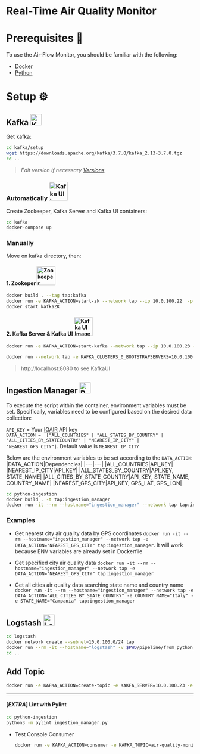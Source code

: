 # Real-Time Air Quality Monitor

# Prerequisites 📜
To use the Air-Flow Monitor, you should be familiar with the following:
- [Docker](https://www.docker.com/)
- [Python](https://www.python.org/)

# Setup ⚙️

## Kafka <img src="https://cdn.iconscout.com/icon/free/png-512/free-kafka-282292.png?f=webp&w=256" alt="Kafka Image" width="30">
Get kafka:
```bash
cd kafka/setup
wget https://downloads.apache.org/kafka/3.7.0/kafka_2.13-3.7.0.tgz
cd ..
```
> *Edit version if necessary [Versions](https://downloads.apache.org/kafka/)*

### Automatically <img src="https://cdn4.iconfinder.com/data/icons/logos-and-brands/512/97_Docker_logo_logos-256.png" alt="Kafka UI Image" width="50">

Create Zookeeper, Kafka Server and Kafka UI containers:
```bash
cd kafka
docker-compose up
```

### Manually
Move on kafka directory, then:

#### 1. Zookeper <img src="https://cdn.icon-icons.com/icons2/2699/PNG/512/apache_zookeeper_logo_icon_169571.png" alt="Zookeeper Image" width="50">
```bash
docker build . --tag tap:kafka
docker run -e KAFKA_ACTION=start-zk --network tap --ip 10.0.100.22  -p 2181:2181 --name kafkaZK --rm -it tap:kafka
docker start kafkaZK
```
#### 2. Kafka Server & Kafka UI <img src="https://d7umqicpi7263.cloudfront.net/img/product/5bf37906-9e7a-4dd4-97a7-45b680b46833.com/2d35d7ca04a996133f35c99d2d6ac2c9" alt="Kafka UI Image" width="50">
```bash
docker run -e KAFKA_ACTION=start-kafka --network tap --ip 10.0.100.23 -p 9092:9092 --name kafkaServer --rm -it tap:kafka
```
```bash
docker run --network tap -e KAFKA_CLUSTERS_0_BOOTSTRAPSERVERS=10.0.100.23:9092 -e KAFKA_CLUSTERS_0_ZOOKEEPER=10.0.100.22:2181 -p 8080:8080 --name KafkaUI --rm provectuslabs/kafka-ui:latest
```

> http://localhost:8080 to see KafkaUI



## Ingestion Manager <img src="https://cdn4.iconfinder.com/data/icons/logos-and-brands/512/267_Python_logo-256.png" alt="Python Image" width="30">

To execute the script within the container, environment variables must be set. Specifically, variables need to be configured based on the desired data collection:

`API_KEY` = Your [IQAIR](https://www.iqair.com) API key  
`DATA_ACTION =  ["ALL_COUNTRIES" | "ALL_STATES_BY_COUNTRY" | "ALL_CITIES_BY_STATECOUNTRY" | "NEAREST_IP_CITY" | "NEAREST_GPS_CITY"]`. Default value is `NEAREST_IP_CITY`


Below are the environment variables to be set according to the `DATA_ACTION`:
|DATA_ACTION|Dependencies|
|---|---|
|ALL_COUNTRIES|API_KEY|
|NEAREST_IP_CITY|API_KEY|
|ALL_STATES_BY_COUNTRY|API_KEY, STATE_NAME|
|ALL_CITIES_BY_STATE_COUNTRY|API_KEY, STATE_NAME, COUNTRY_NAME|
|NEAREST_GPS_CITY|API_KEY, GPS_LAT, GPS_LON|

```bash
cd python-ingestion
docker build . -t tap:ingestion_manager
docker run -it --rm --hostname="ingestion_manager" --network tap tap:ingestion_manager
```

### Examples
- Get nearest city air quality data by GPS coordinates `docker run -it --rm --hostname="ingestion_manager" --network tap -e DATA_ACTION="NEAREST_GPS_CITY" tap:ingestion_manager`. It will work because ENV variables are already set in Dockerfile

- Get specified city air quality data `docker run -it --rm --hostname="ingestion_manager" --network tap -e DATA_ACTION="NEAREST_GPS_CITY" tap:ingestion_manager`

- Get all cities air quality data searching state name and country name `docker run -it --rm --hostname="ingestion_manager" --network tap -e DATA_ACTION="ALL_CITIES_BY_STATE_COUNTRY" -e COUNTRY_NAME="Italy" -e STATE_NAME="Campania" tap:ingestion_manager`

## Logstash <img src="https://cdn.iconscout.com/icon/free/png-512/free-logstash-3521553-2944971.png?f=webp&w=256" alt="Logstash Image" width="30">

```bash
cd logstash
docker network create --subnet=10.0.100.0/24 tap
docker run --rm -it --hostname="logstash" -v $PWD/pipeline/from_python_to_kafka.conf:/usr/share/logstash/pipeline/logstash.conf --network tap -e XPACK_MONITORING_ENABLED=false docker.elastic.co/logstash/logstash:8.13.0
cd ..
```

## Add Topic
```bash
docker run -e KAFKA_ACTION=create-topic -e KAKFA_SERVER=10.0.100.23 -e KAFKA_TOPIC=air-quality-monitor --network tap --ip 10.0.100.24 --rm --name kafkaTopic -it tap:kafka
```



---

#### [*EXTRA*] Lint with Pylint
```bash
cd python-ingestion
python3 -m pylint ingestion_manager.py
```

- Test Console Consumer
    ```bash
    docker run -e KAFKA_ACTION=consumer -e KAFKA_TOPIC=air-quality-monitor --network tap -it tap:kafka
    ```